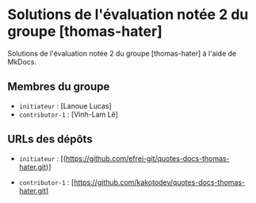 # Solutions de l'évaluation notée 2 du groupe [thomas-hater]

Solutions de l'évaluation notée 2 du groupe [thomas-hater] à l'aide de MkDocs.

## Membres du groupe

- `initiateur` : [Lanoue Lucas]
- `contributor-1` : [Vinh-Lam Lê]

## URLs des dépôts

- `initiateur` : [(https://github.com/efrei-git/quotes-docs-thomas-hater.git)]

- `contributor-1` : [https://github.com/kakotodev/quotes-docs-thomas-hater.git]




